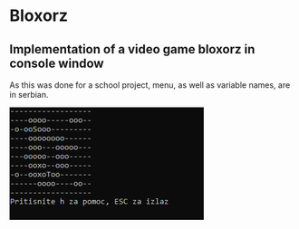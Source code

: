 # Bloxorz
## Implementation of a video game bloxorz in console window
As this was done for a school project, menu, as well as variable names, are in serbian.

![Preview](Preview.png)
